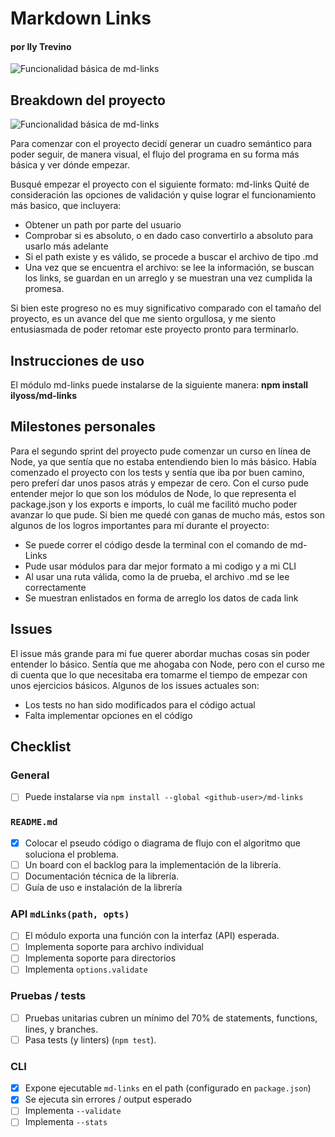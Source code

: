 # Markdown Links
#### por Ily Trevino

![Funcionalidad básica de md-links](https://i.postimg.cc/kg4NZ7s9/2019-05-01-22h16-33.png)

## Breakdown del proyecto

![Funcionalidad básica de md-links](https://i.postimg.cc/Bngy5Z60/2019-05-01-21h32-33.png)

Para comenzar con el proyecto decidí generar un cuadro semántico para poder seguir, de manera visual, el flujo del programa en su forma más básica y ver dónde empezar.

Busqué empezar el proyecto con el siguiente formato: md-links <path>
Quité de consideración las opciones de validación y quise lograr el funcionamiento más basico, que incluyera:
- Obtener un path por parte del usuario
- Comprobar si es absoluto, o en dado caso convertirlo a absoluto para usarlo más adelante
- Si el path existe y es válido, se procede a buscar el archivo de tipo .md
- Una vez que se encuentra el archivo: se lee la información, se buscan los links,
se guardan en un arreglo y se muestran una vez cumplida la promesa.

Si bien este progreso no es muy significativo comparado con el tamaño del proyecto, es un avance del que me siento orgullosa, y me siento entusiasmada de poder retomar este proyecto pronto para terminarlo.

## Instrucciones de uso

El módulo md-links puede instalarse de la siguiente manera:
**npm install ilyoss/md-links**

## Milestones personales

Para el segundo sprint del proyecto pude comenzar un curso en línea de Node, ya que sentía que no estaba entendiendo bien lo más básico. Había comenzado el proyecto con los tests y sentía que iba por buen camino, pero preferí dar unos pasos atrás y empezar de cero.
Con el curso pude entender mejor lo que son los módulos de Node, lo que representa el package.json y los exports e imports, lo cuál me facilitó mucho poder avanzar lo que pude.
Si bien me quedé con ganas de mucho más, estos son algunos de los logros importantes para mí durante el proyecto:

- Se puede correr el código desde la terminal con el comando de md-Links
- Pude usar módulos para dar mejor formato a mi codigo y a mi CLI
- Al usar una ruta válida, como la de prueba, el archivo .md se lee correctamente
- Se muestran enlistados en forma de arreglo los datos de cada link

## Issues

El issue más grande para mi fue querer abordar muchas cosas sin poder entender lo básico. Sentía que me ahogaba con Node, pero con el curso me di cuenta que lo que necesitaba era tomarme el tiempo de empezar con unos ejercicios básicos.
Algunos de los issues actuales son:

- Los tests no han sido modificados para el código actual
- Falta implementar opciones en el código

## Checklist

### General

- [ ] Puede instalarse via `npm install --global <github-user>/md-links`

### `README.md`

- [x] Colocar el pseudo código o diagrama de flujo con el algoritmo que soluciona el problema.
- [ ] Un board con el backlog para la implementación de la librería.
- [ ] Documentación técnica de la librería.
- [ ] Guía de uso e instalación de la librería

### API `mdLinks(path, opts)`

- [ ] El módulo exporta una función con la interfaz (API) esperada.
- [ ] Implementa soporte para archivo individual
- [ ] Implementa soporte para directorios
- [ ] Implementa `options.validate`

### Pruebas / tests

- [ ] Pruebas unitarias cubren un mínimo del 70% de statements, functions,
      lines, y branches.
- [ ] Pasa tests (y linters) (`npm test`).

### CLI

- [x] Expone ejecutable `md-links` en el path (configurado en `package.json`)
- [x] Se ejecuta sin errores / output esperado
- [ ] Implementa `--validate`
- [ ] Implementa `--stats`
